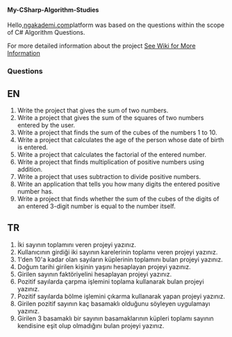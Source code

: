 #### My-CSharp-Algorithm-Studies

Hello,[ngakademi.com](https://ngakademi.com//courses//adan-zye-temel-c-programlama-egitimi//)platform was based on the questions within the scope of C# Algorithm Questions.

 For more detailed information about the project [See Wiki for More Information](https://github.com/ErenDore38k/My-CSharp-Algorithm-Studies/wiki)


### Questions

## EN
1. Write the project that gives the sum of two numbers.<br>
2. Write a project that gives the sum of the squares of two numbers entered by the user.
3. Write a project that finds the sum of the cubes of the numbers 1 to 10.
4. Write a project that calculates the age of the person whose date of birth is entered.
5. Write a project that calculates the factorial of the entered number.
6. Write a project that finds multiplication of positive numbers using addition.
7. Write a project that uses subtraction to divide positive numbers.
8. Write an application that tells you how many digits the entered positive number has.
9. Write a project that finds whether the sum of the cubes of the digits of an entered 3-digit number is equal to the number itself.


## TR
1. İki sayının toplamını veren projeyi yazınız.<br>
2. Kullanıcının girdiği iki sayının karelerinin toplamıı veren projeyi yazınız.
3. 1'den 10'a kadar olan sayıların küplerinin toplamını bulan projeyi yazınız.
4. Doğum tarihi girilen kişinin yaşını hesaplayan projeyi yazınız.
5. Girilen sayının faktöriyelini hesaplayan projeyi yazınız.
6. Pozitif sayılarda çarpma işlemini toplama kullanarak bulan projeyi yazınız.
7. Pozitif sayılarda bölme işlemini çıkarma kullanarak yapan projeyi yazınız.
8. Girilen pozitif sayının kaç basamaklı olduğunu söyleyen uygulamayı yazınız.
9. Girilen 3 basamaklı bir sayının basamaklarının küpleri toplamı sayının kendisine eşit olup olmadığını bulan projeyi yazınız.
